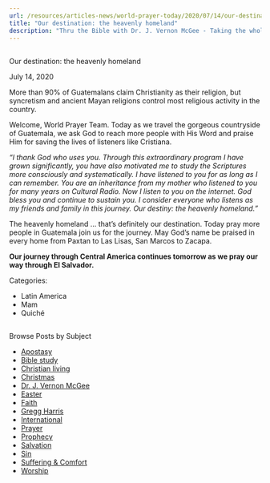 ```yaml
---
url: /resources/articles-news/world-prayer-today/2020/07/14/our-destination-the-heavenly-homeland
title: "Our destination: the heavenly homeland"
description: "Thru the Bible with Dr. J. Vernon McGee - Taking the whole Word to the whole world"
---
```







## 
 Our destination: the heavenly homeland


July 14, 2020
![]()




More than 90% of Guatemalans claim Christianity as their religion, but syncretism and ancient Mayan religions control most religious activity in the country.

Welcome, World Prayer Team. Today as we travel the gorgeous countryside of Guatemala, we ask God to reach more people with His Word and praise Him for saving the lives of listeners like Cristiana.

*“I thank God who uses you. Through this extraordinary program I have grown significantly, you have also motivated me to study the Scriptures more consciously and systematically. I have listened to you for as long as I can remember. You are an inheritance from my mother who listened to you for many years on Cultural Radio. Now I listen to you on the internet. God bless you and continue to sustain you. I consider everyone who listens as my friends and family in this journey. Our destiny: the heavenly homeland.”*

The heavenly homeland … that’s definitely our destination. Today pray more people in Guatemala join us for the journey. May God’s name be praised in every home from Paxtan to Las Lisas, San Marcos to Zacapa.

**Our journey through Central America continues tomorrow as we pray our way through El Salvador.**



Categories: 


* Latin America
* Mam
* Quiché









## 
 Browse Posts by Subject


* [Apostasy](/resources/articles-news/-in-tags/tags/Apostasy)
* [Bible study](/resources/articles-news/-in-tags/tags/Bible-study)
* [Christian living](/resources/articles-news/-in-tags/tags/Christian-living)
* [Christmas](/resources/articles-news/-in-tags/tags/Christmas)
* [Dr. J. Vernon McGee](/resources/articles-news/-in-tags/tags/Dr-J-Vernon-McGee)
* [Easter](/resources/articles-news/-in-tags/tags/easter)
* [Faith](/resources/articles-news/-in-tags/tags/Faith)
* [Gregg Harris](/resources/articles-news/-in-tags/tags/Gregg-Harris)
* [International](/resources/articles-news/-in-tags/tags/International)
* [Prayer](/resources/articles-news/-in-tags/tags/prayer)
* [Prophecy](/resources/articles-news/-in-tags/tags/Prophecy)
* [Salvation](/resources/articles-news/-in-tags/tags/Salvation)
* [Sin](/resources/articles-news/-in-tags/tags/sin)
* [Suffering & Comfort](/resources/articles-news/-in-tags/tags/Suffering-Comfort)
* [Worship](/resources/articles-news/-in-tags/tags/worship)






